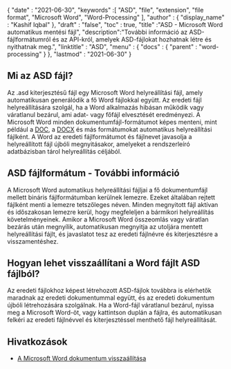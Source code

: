 {
  "date" : "2021-06-30",
  "keywords" :[ "ASD", "file", "extension", "file format", "Microsoft Word", "Word-Processing" ],
  "author" : {
    "display_name" : "Kashif Iqbal"
},
  "draft" : "false",
  "toc" : true,
  "title" :"ASD - Microsoft Word automatikus mentési fájl",
  "description":"További információ az ASD-fájlformátumról és az API-król, amelyek ASD-fájlokat hozhatnak létre és nyithatnak meg.",
  "linktitle" : "ASD",
  "menu" : {
    "docs" : {
      "parent" : "word-processing"
}
},
  "lastmod" : "2021-06-30"
}

## Mi az ASD fájl?

Az .asd kiterjesztésű fájl egy Microsoft Word helyreállítási fájl, amely automatikusan generálódik a fő Word fájlokkal együtt. Az eredeti fájl helyreállítására szolgál, ha a Word alkalmazás hibásan működik vagy váratlanul bezárul, ami adat- vagy főfájl elvesztését eredményezi. A Microsoft Word minden dokumentumfájl-formátumot képes menteni, mint például a [DOC](/hu/word-processing/doc/), a [DOCX](/hu/word-processing/docx/) és más formátumokat automatikus helyreállítási fájlként. A Word az eredeti fájlformátumot és fájlnevet javasolja a helyreállított fájl újbóli megnyitásakor, amelyeket a rendszerleíró adatbázisban tárol helyreállítás céljából.

## ASD fájlformátum - További információ

A Microsoft Word automatikus helyreállítási fájljai a fő dokumentumfájl mellett bináris fájlformátumban kerülnek lemezre. Ezeket általában rejtett fájlként menti a lemezre tetszőleges néven. Minden megnyitott fájl aktívan és időszakosan lemezre kerül, hogy megfeleljen a bármikori helyreállítás követelményeinek. Amikor a Microsoft Word összeomlás vagy váratlan bezárás után megnyílik, automatikusan megnyitja az utoljára mentett helyreállítási fájlt, és javaslatot tesz az eredeti fájlnévre és kiterjesztésre a visszamentéshez.

## Hogyan lehet visszaállítani a Word fájlt ASD fájlból?

Az eredeti fájlokhoz képest létrehozott ASD-fájlok továbbra is elérhetők maradnak az eredeti dokumentummal együtt, és az eredeti dokumentum újbóli létrehozására szolgálnak. Ha a Word-fájl váratlanul bezárul, nyissa meg a Microsoft Word-öt, vagy kattintson duplán a fájlra, és automatikusan felkéri az eredeti fájlnévvel és kiterjesztéssel menthető fájl helyreállítását.

## Hivatkozások

* [A Microsoft Word dokumentum visszaállítása](https://learn.microsoft.com/en-us/office/troubleshoot/word/recover-lost-unsaved-corrupted-document)

